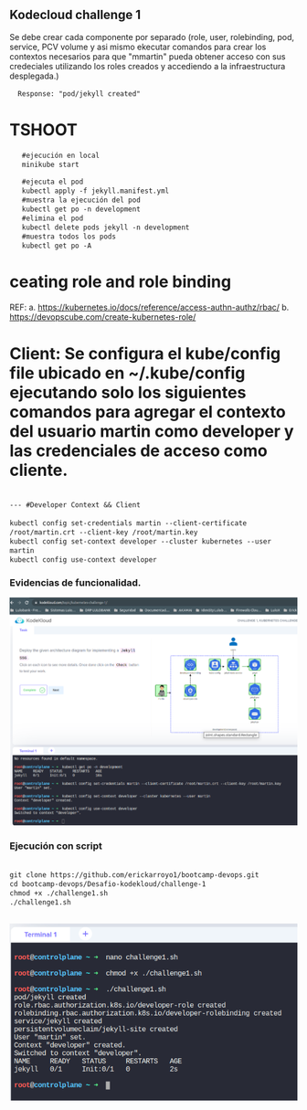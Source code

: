 ## Kodecloud challenge 1

Se debe crear cada componente por separado (role, user, rolebinding, pod, service, PCV volume y asi mismo ekecutar comandos para crear los contextos  necesarios para que "mmartin" pueda obtener acceso con sus credeciales utilizando los roles creados y accediendo a la infraestructura desplegada.)

      Response: "pod/jekyll created"

# TSHOOT
```      
   #ejecución en local 
   minikube start
```


 
```
   #ejecuta el pod
   kubectl apply -f jekyll.manifest.yml
   #muestra la ejecución del pod
   kubectl get po -n development
   #elimina el pod 
   kubectl delete pods jekyll -n development 
   #muestra todos los pods
   kubectl get po -A
```      

# ceating role and role binding

REF: 
a. https://kubernetes.io/docs/reference/access-authn-authz/rbac/
b. https://devopscube.com/create-kubernetes-role/
 
# Client: Se configura el kube/config file ubicado en ~/.kube/config ejecutando solo los siguientes comandos para agregar el contexto del usuario martin como developer y las credenciales de acceso como cliente.

```  

--- #Developer Context && Client

kubectl config set-credentials martin --client-certificate /root/martin.crt --client-key /root/martin.key
kubectl config set-context developer --cluster kubernetes --user martin
kubectl config use-context developer

```  

### Evidencias de funcionalidad.

  ![Challenge-1-completado](./Doc/challenge1-completed.png?raw=true " Challenge-1-completado ")

### Ejecución con script

```  

git clone https://github.com/erickarroyo1/bootcamp-devops.git
cd bootcamp-devops/Desafio-kodekloud/challenge-1 
chmod +x ./challenge1.sh
./challenge1.sh


``` 

  ![Ejecución con script completado](./Doc/Ejeccion_script_challenge01.png?raw=true " Ejecución con script completado ")





     